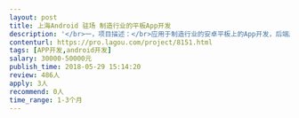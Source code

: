 ```yaml
---                
layout: post       
title: 上海Android 驻场 制造行业的平板App开发           
description: '</br>一，项目描述：</br>应用于制造行业的安卓平板上的App开发，后端服务器和UI已有，需要相应的app开发</br></br>二，主要功能点：</br>个人主页，设备监控，历史数据，超限统计，巡检跟踪(拍照上传)，紧急维修，急修跟踪，维护保养，维保跟踪，用户信息和登录等</br></br>三，参考产品：</br>无</br></br>四，人员要求：</br>1.至少两年以上Android开发经验，能独立完成功能模块开发和单元测试；</br>2.有一定的代码框架设计能力，熟悉常用设计模式；</br>3. 有解决问题的能力</br>4. 地点：上海漕河泾开发区驻场开发</br>5. 周期：30-45天</br>'     
contenturl: https://pro.lagou.com/project/8151.html      
tags: [APP开发,android开发]            
salary: 30000-50000元          
publish_time: 2018-05-29 15:14:20         
review: 486人                   
apply: 3人                   
recommend: 0人                   
time_range: 1-3个月              
---                 
```

